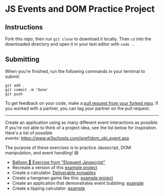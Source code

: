 # JS Events and DOM Practice Project


## Instructions

Fork this repo, then run `git clone` to download it locally. Then `cd` into the downloaded directory and open it in your text editor with `code .`.

## Submitting

When you’re finished, run the following commands in your terminal to submit:

```
git add .
git commit -m 'Done'
git push
```

To get feedback on your code, make a [pull request from your forked repo](https://docs.github.com/en/github/collaborating-with-issues-and-pull-requests/creating-a-pull-request-from-a-fork). If you worked with a partner, you can tag your partner on the pull request.

_____________________

Create an application using as many different event interactions as possible. If you're not able to think of a project idea, see the list below for inspiration. Here's a list of possible events: https://www.w3schools.com/jsref/dom_obj_event.asp

The purpose of these exercises is to practice Javascript, DOM manipulation, and event handling! 😄

- [Balloon 🎈 Exercise from "Eloquent Javascript"](https://eloquentjavascript.net/15_event.html#i_ZPJB9UFdQA)
- Recreate a version of this [example project](https://will-bush.github.io/event-listener-fun/) 
- Create a calculator. [Deliverable exmaples](https://www.freecodecamp.org/learn/front-end-libraries/front-end-libraries-projects/build-a-javascript-calculator)
- Create a hangman game like this: [example project](https://bamsarker.github.io/hangman/?phrase=R0ZER0Y=)
- Create an application that demonstrates event bubbling: [example](https://codepen.io/telegram/pen/maJxVV)
- Create a tipping calculator: [example](https://iqcalculators.com/calculator/tip-calculator/)
